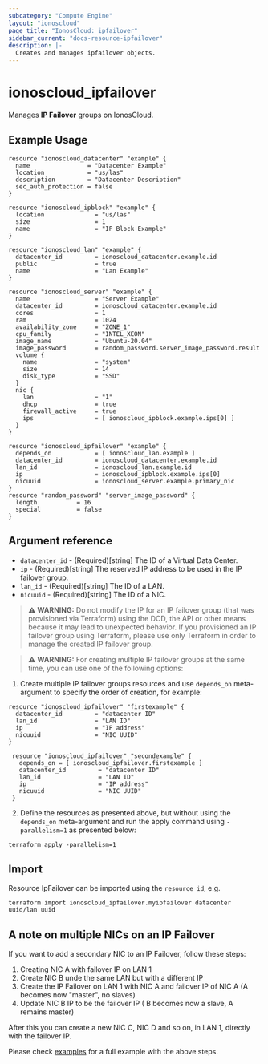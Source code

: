 ```yaml
---
subcategory: "Compute Engine"
layout: "ionoscloud"
page_title: "IonosCloud: ipfailover"
sidebar_current: "docs-resource-ipfailover"
description: |-
  Creates and manages ipfailover objects.
---
```


# ionoscloud_ipfailover

Manages **IP Failover** groups on IonosCloud.

## Example Usage

```hcl
resource "ionoscloud_datacenter" "example" {
  name                = "Datacenter Example"
  location            = "us/las"
  description         = "Datacenter Description"
  sec_auth_protection = false
}

resource "ionoscloud_ipblock" "example" {
  location              = "us/las"
  size                  = 1
  name                  = "IP Block Example"
}

resource "ionoscloud_lan" "example" {
  datacenter_id         = ionoscloud_datacenter.example.id
  public                = true
  name                  = "Lan Example"
}

resource "ionoscloud_server" "example" {
  name                  = "Server Example"
  datacenter_id         = ionoscloud_datacenter.example.id
  cores                 = 1
  ram                   = 1024
  availability_zone     = "ZONE_1"
  cpu_family            = "INTEL_XEON"
  image_name            = "Ubuntu-20.04"
  image_password        = random_password.server_image_password.result
  volume {
    name                = "system"
    size                = 14
    disk_type           = "SSD"
  }
  nic {
    lan                 = "1"
    dhcp                = true
    firewall_active     = true
    ips                 = [ ionoscloud_ipblock.example.ips[0] ]
  }
}

resource "ionoscloud_ipfailover" "example" {
  depends_on            = [ ionoscloud_lan.example ]
  datacenter_id         = ionoscloud_datacenter.example.id
  lan_id                = ionoscloud_lan.example.id
  ip                    = ionoscloud_ipblock.example.ips[0]
  nicuuid               = ionoscloud_server.example.primary_nic
}
resource "random_password" "server_image_password" {
  length           = 16
  special          = false
}
```

## Argument reference

* `datacenter_id` - (Required)[string] The ID of a Virtual Data Center.
* `ip` - (Required)[string] The reserved IP address to be used in the IP failover group.
* `lan_id` - (Required)[string] The ID of a LAN.
* `nicuuid` - (Required)[string] The ID of a NIC.

> **⚠ WARNING:** Do not modify the IP for an IP failover group (that was provisioned via Terraform)
> using the DCD, the API or other means because it may lead to unexpected behavior. If you provisioned
> an IP failover group using Terraform, please use only Terraform in order to manage the created
> IP failover group.

> **⚠ WARNING:** For creating multiple IP failover groups at the same time, you can use one of the
> following options:
1. Create multiple IP failover groups resources and use `depends_on` meta-argument to specify the order
of creation, for example:
```example
resource "ionoscloud_ipfailover" "firstexample" {
  datacenter_id         = "datacenter ID"
  lan_id                = "LAN ID"
  ip                    = "IP address"
  nicuuid               = "NIC UUID"
}

 resource "ionoscloud_ipfailover" "secondexample" {
   depends_on = [ ionoscloud_ipfailover.firstexample ]
   datacenter_id         = "datacenter ID"
   lan_id                = "LAN ID"
   ip                    = "IP address"
   nicuuid               = "NIC UUID"
 }
```
2. Define the resources as presented above, but without using the `depends_on` meta-argument and run the apply command using
`-parallelism=1` as presented below:
```shell
terraform apply -parallelism=1
```

## Import

Resource IpFailover can be imported using the `resource id`, e.g.

```shell
terraform import ionoscloud_ipfailover.myipfailover datacenter uuid/lan uuid
```


## A note on multiple NICs on an IP Failover
If you want to add a secondary NIC to an IP Failover, follow these steps:
1) Creating NIC A with failover IP on LAN 1
2) Create NIC B unde the same LAN but with a different IP
3) Create the IP Failover on LAN 1 with NIC A and failover IP of NIC A (A becomes now "master", no slaves)
4) Update NIC B IP to be the failover IP ( B becomes now a slave, A remains master)

After this you can create a new NIC C, NIC D and so on, in LAN 1, directly with the failover IP.

Please check [examples](../../examples/ip_failover) for a full example with the above steps.
